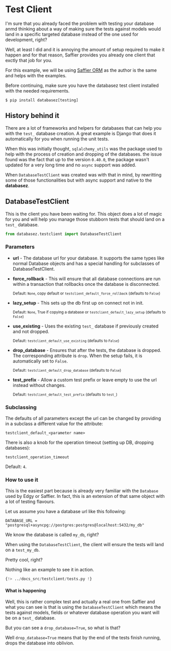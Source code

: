 # Test Client

I'm sure that you already faced the problem with testing your database anmd thinking about a way
of making sure the tests against models would land in a specific targeted database instead of the
one used for development, right?

Well, at least I did and it is annoying the amount of setup required to make it happen and for that
reason, Saffier provides you already one client that exctly that job for you.

For this example, we will be using [Saffier ORM](https://saffier.tarsild.io) as the author is the same
and helps with the examples.

Before continuing, make sure you have the databasez test client installed with the needed
requirements.

```
$ pip install databasez[testing]
```

## History behind it

There are a lot of frameworks and helpers for databases that can help you with the `test_` database
creation. A great example is Django that does it automatically for you when running the unit tests.

When this was initially thought, `sqlalchemy_utils` was the package used to help with the process
of creation and dropping of the databases. the issue found was the fact that up to the version
`0.40.0`, the package wasn't updated for a very long time and no `async` support was added.

When `DatabaseTestClient` was created was with that in mind, by rewritting some of those
functionalities but with async support and native to the **databasez**.

## DatabaseTestClient

This is the client you have been waiting for. This object does a lot of magic for you and will
help you manage those stubborn tests that should land on a `test_` database.

```python
from databasez.testclient import DatabaseTestClient
```

### Parameters

* **url** - The database url for your database.
            It supports the same types like normal Database objects and has a special handling for subclasses of DatabaseTestClient.

* **force_rollback** - This will ensure that all database connections are run within a transaction
                       that rollbacks once the database is disconnected.

    <sup>Default: `None`, copy default or `testclient_default_force_rollback` (defaults to `False`) </sup>

* **lazy_setup** - This sets up the db first up on connect not in init.

    <sup>Default: `None`, True if copying a database or `testclient_default_lazy_setup` (defaults to `False`)</sup>

* **use_existing** - Uses the existing `test_` database if previously created and not dropped.

    <sup>Default: `testclient_default_use_existing` (defaults to `False`)</sup>

* **drop_database** - Ensures that after the tests, the database is dropped. The corresponding attribute is `drop`.
                      When the setup fails, it is automatically set to `False`.

    <sup>Default: `testclient_default_drop_database` (defaults to `False`)</sup>

* **test_prefix** - Allow a custom test prefix or leave empty to use the url instead without changes.

    <sup>Default: `testclient_default_test_prefix` (defaults to `test_`)</sup>

### Subclassing

The defaults of all parameters except the url can be changed by providing in a subclass a different value for the attribute:

`testclient_default_<parameter name>`

There is also a knob for the operation timeout (setting up DB, dropping databases):

`testclient_operation_timeout`

Default: `4`.


### How to use it

This is the easiest part because is already very familiar with the `Database` used by Edgy or Saffier. In
fact, this is an extension of that same object with a lot of testing flavours.

Let us assume you have a database url like this following:

```shell
DATABASE_URL = "postgresql+asyncpg://postgres:postgres@localhost:5432/my_db"
```

We know the database is called `my_db`, right?

When using the `DatabaseTestClient`, the client will ensure the tests will land on a `test_my_db`.

Pretty cool, right?

Nothing like an example to see it in action.

```python title="tests.py"
{!> ../docs_src/testclient/tests.py !}
```

#### What is happening

Well, this is rather complex test and actually a real one from Saffier and what you can see is
that is using the `DatabaseTestClient` which means the tests against models, fields or whatever
database operation you want will be on a `test_` database.

But you can see a `drop_database=True`, so what is that?

Well `drop_database=True` means that by the end of the tests finish running, drops the database
into oblivion.
